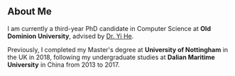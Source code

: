 ## About Me

I am currently a third-year PhD candidate in Computer Science at **Old Dominion University**, advised by [Dr. Yi He](https://www.lions.odu.edu/~y1he/index.html).

Previously, I completed my Master's degree at **University of Nottingham** in the UK in 2018, following my undergraduate studies at **Dalian Maritime University** in China from 2013 to 2017.
